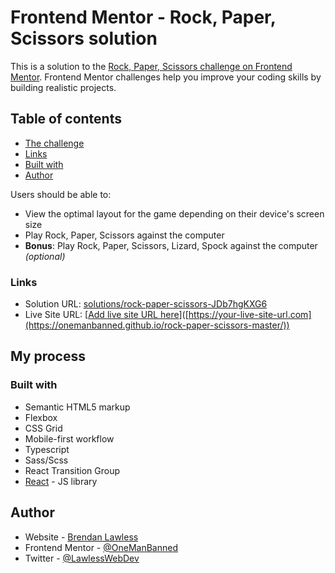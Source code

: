 # Frontend Mentor - Rock, Paper, Scissors solution

This is a solution to the [Rock, Paper, Scissors challenge on Frontend Mentor](https://www.frontendmentor.io/challenges/rock-paper-scissors-game-pTgwgvgH). Frontend Mentor challenges help you improve your coding skills by building realistic projects. 

## Table of contents

  - [The challenge](#the-challenge)
  - [Links](#links)
  - [Built with](#built-with)
  - [Author](#author)

Users should be able to:

- View the optimal layout for the game depending on their device's screen size
- Play Rock, Paper, Scissors against the computer
- **Bonus**: Play Rock, Paper, Scissors, Lizard, Spock against the computer _(optional)_

### Links

- Solution URL: [solutions/rock-paper-scissors-JDb7hgKXG6]([https://your-solution-url.com](https://www.frontendmentor.io/solutions/rock-paper-scissors-JDb7hgKXG6))
- Live Site URL: [[Add live site URL here](https://onemanbanned.github.io/rock-paper-scissors-master/)]([https://your-live-site-url.com](https://onemanbanned.github.io/rock-paper-scissors-master/))

## My process

### Built with

- Semantic HTML5 markup
- Flexbox
- CSS Grid
- Mobile-first workflow
- Typescript
- Sass/Scss
- React Transition Group
- [React](https://reactjs.org/) - JS library

## Author

- Website - [Brendan Lawless](brendanlawless.co.uk)
- Frontend Mentor - [@OneManBanned](https://www.frontendmentor.io/profile/OneManBanned)
- Twitter - [@LawlessWebDev](https://www.twitter.com/LawlessWebDev)

